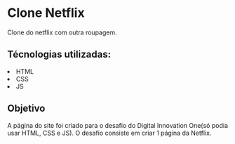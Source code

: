 # Clone Netflix

Clone do netflix com outra roupagem.

## Técnologias utilizadas:

<li>HTML</li>
<li>CSS</li>
<li>JS</li>

## Objetivo

A página do site foi criado para o desafio do Digital Innovation One(só podia usar HTML, CSS e JS).
O desafio consiste em criar 1 página da Netflix.
